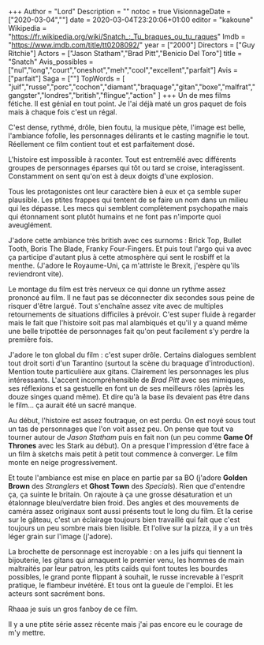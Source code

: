 +++
Author = "Lord"
Description = ""
notoc = true
VisionnageDate = ["2020-03-04",""]
date = 2020-03-04T23:20:06+01:00
editor = "kakoune"
Wikipedia = "https://fr.wikipedia.org/wiki/Snatch_:_Tu_braques_ou_tu_raques"
Imdb = "https://www.imdb.com/title/tt0208092/"
year = ["2000"]
Directors = ["Guy Ritchie"]
Actors = ["Jason Statham","Brad Pitt","Benicio Del Toro"]
title = "Snatch"
Avis_possibles = ["nul","long","court","oneshot","meh","cool","excellent","parfait"]
Avis = ["parfait"] 
Saga = [""]
TopWords = [ "juif","russe","porc","cochon","diamant","braquage","gitan","boxe","malfrat","gangster","londres","british","flingue","action" ]
+++
Un de mes films fétiche.
Il est génial en tout point.
Je l'ai déjà maté un gros paquet de fois mais à chaque fois c'est un régal.

C'est dense, rythmé, drôle, bien foutu, la musique pète, l'image est belle, l'ambiance fofolle, les personnages délirants et le casting magnifie le tout.
Réellement ce film contient tout et est parfaitement dosé.

L'histoire est impossible à raconter.
Tout est entremêlé avec différents groupes de personnages éparses qui tôt ou tard se croise, interagissent.
Constamment on sent qu'on est à deux doigts d'une explosion.

Tous les protagonistes ont leur caractère bien à eux et ça semble super plausible.
Les ptites frappes qui tentent de se faire un nom dans un milieu qui les dépasse.
Les mecs qui semblent complètement psychopathe mais qui étonnament sont plutôt humains et ne font pas n'importe quoi aveuglément.

J'adore cette ambiance très british avec ces surnoms : Brick Top, Bullet Tooth, Boris The Blade, Franky Four-Fingers.
Et puis tout l'argo qui va avec ça participe d'autant plus à cette atmosphère qui sent le rosbiff et la menthe.
(J'adore le Royaume-Uni, ça m'attriste le Brexit, j'espère qu'ils reviendront vite).

Le montage du film est très nerveux ce qui donne un rythme assez prononcé au film.
Il ne faut pas se déconnecter dix secondes sous peine de risquer d'être largué.
Tout s'enchaîne assez vite avec de multiples retournements de situations difficiles à prévoir.
C'est super fluide à regarder mais le fait que l'histoire soit pas mal alambiqués et qu'il y a quand même une belle tripottée de personnages fait qu'on peut facilement s'y perdre la première fois.

J'adore le ton global du film : c'est super drôle.
Certains dialogues semblent tout droit sorti d'un Tarantino (surtout la scène du braquage d'introduction).
Mention toute particulière aux gitans.
Clairement les personnages les plus intéressants.
L'accent incompréhensible de *Brad Pitt* avec ses mimiques, ses réflexions et sa gestuelle en font un de ses meilleurs rôles (après les douze singes quand même).
Et dire qu'à la base ils devaient pas être dans le film… ça aurait été un sacré manque.

Au début, l'histoire est assez foutraque, on est perdu.
On est noyé sous tout un tas de personnages que l'on voit assez peu.
On pense que tout va tourner autour de *Jason Statham* puis en fait non (un peu comme **Game Of Thrones** avec les Stark au début).
On a presque l'impression d'être face à un film à sketchs mais petit à petit tout commence à converger.
Le film monte en neige progressivement.

Et toute l'ambiance est mise en place en partie par sa BO (j'adore **Golden Brown** des *Stranglers* et **Ghost Town** des *Specials*).
Rien que d'entendre ça, ça suinte le britain.
On rajoute à ça une grosse désaturation et un étalonnage bleu/verdatre bien froid.
Des angles et des mouvements de caméra assez originaux sont aussi présents tout le long du film.
Et la cerise sur le gâteau, c'est un éclairage toujours bien travaillé qui fait que c'est toujours un peu sombre mais bien lisible.
Et l'olive sur la pizza, il y a un très léger grain sur l'image (j'adore).

La brochette de personnage est incroyable : on a les juifs qui tiennent la bijouterie, les gitans qui arnaquent le premier venu, les hommes de main maltraités par leur patron, les ptits caïds qui font toutes les bourdes possibles, le grand ponte flippant à souhait, le russe increvable à l'esprit pratique, le flambeur invétéré.
Et tous ont la gueule de l'emploi.
Et les acteurs sont sacrément bons.

Rhaaa je suis un gros fanboy de ce film.

Il y a une ptite série assez récente mais j'ai pas encore eu le courage de m'y mettre.

